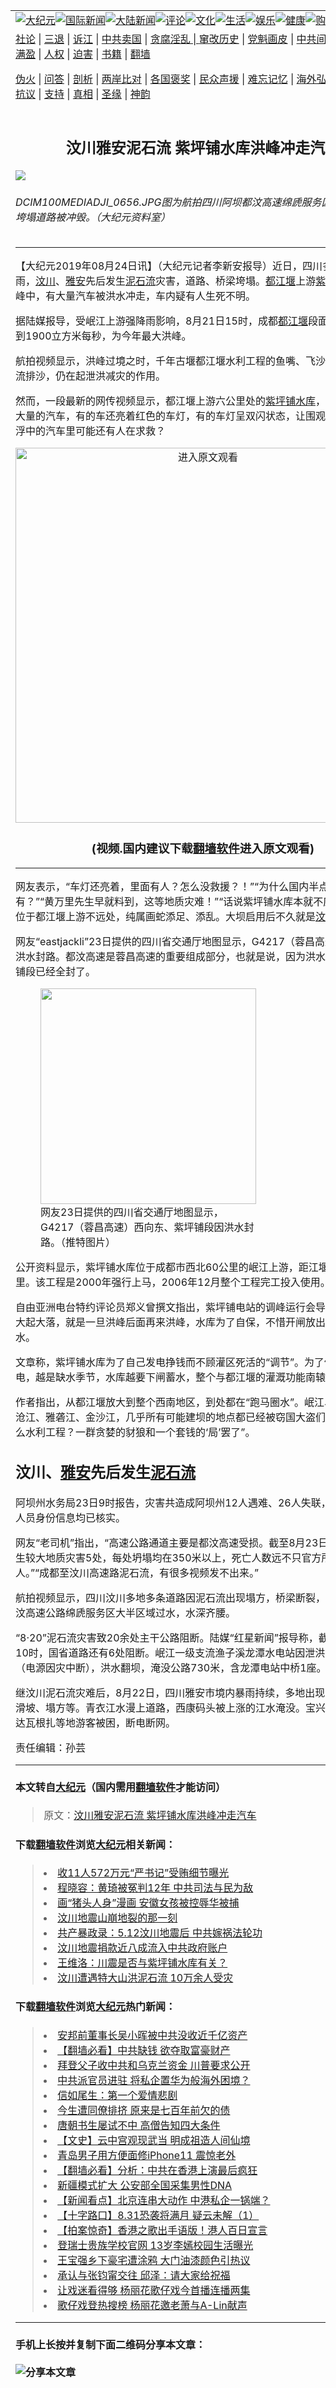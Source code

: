 <a name="1" id="1" target="_blank"></a><span id="1"></span>
<table border="0"><tr><td colspan="2" VALIGN=TOP><a href="https://github.com/asdfgt5/djy/blob/master/gb/nsc413.md#1"><img src="https://raw.githubusercontent.com/asdfgt5/1/master/t/djy/1.jpg" title="大纪元"></a><a href="https://github.com/asdfgt5/djy/blob/master/gb/n24hr.md#1"><img src="https://raw.githubusercontent.com/asdfgt5/1/master/t/djy/3.jpg" title="国际新闻"></a><a href="https://github.com/asdfgt5/djy/blob/master/gb/nsc413.md#1"><img src="https://raw.githubusercontent.com/asdfgt5/1/master/t/djy/4.jpg" title="大陆新闻"></a><a href="https://github.com/asdfgt5/djy/blob/master/gb/news392.md#1"><img src="https://raw.githubusercontent.com/asdfgt5/1/master/t/djy/5.jpg" title="评论"></a><a href="https://github.com/asdfgt5/djy/blob/master/gb/news2007.md#1"><img src="https://raw.githubusercontent.com/asdfgt5/1/master/t/djy/6.jpg" title="文化"></a><a href="https://github.com/asdfgt5/djy/blob/master/gb/news2008.md#1"><img src="https://raw.githubusercontent.com/asdfgt5/1/master/t/djy/7.jpg" title="生活"></a><a href="https://github.com/asdfgt5/djy/blob/master/gb/ncyule.md#1"><img src="https://raw.githubusercontent.com/asdfgt5/1/master/t/djy/8.jpg" title="娱乐"></a><a href="https://github.com/asdfgt5/djy/blob/master/gb/nsc1002.md#1"><img src="https://raw.githubusercontent.com/asdfgt5/1/master/t/djy/9.jpg" title="健康"><a href="https://www.youlucky.com"><img src="https://raw.githubusercontent.com/asdfgt5/1/master/t/djy/10.jpg" title="购物"></a><a href="https://www.supportepoch.org/donation?utm_medium=epochtimes&utm_source=referral&utm_campaign=donate_button_djyhomepage"><img src="https://raw.githubusercontent.com/asdfgt5/1/master/t/djy/12.jpg" title="捐款"></a></td></tr>
<tr><td colspan="2" VALIGN=TOP><a target="_blank" href="https://git.io/fjCRf">社论</a> | <a target="_blank" href="https://github.com/asdfgt5/djy/blob/master/gb/nf5657.md#1">三退</a> | <a target="_blank" href="https://github.com/asdfgt5/djy/blob/master/gb/nf6123.md#1">诉江</a> | <a target="_blank" href="https://github.com/asdfgt5/djy/blob/master/gb/nf1176117.md#1">中共卖国</a> | <a target="_blank" href="https://github.com/asdfgt5/djy/blob/master/gb/nf5773.md#1">贪腐淫乱 | <a target="_blank" href="https://github.com/asdfgt5/djy/blob/master/gb/nf1176115.md#1">窜改历史</a> | <a target="_blank" href="https://github.com/asdfgt5/djy/blob/master/gb/nf1176107.md#1">党魁画皮</a> | <a target="_blank" href="https://github.com/asdfgt5/djy/blob/master/gb/nf1320400.md#1">中共间谍</a> | <a target="_blank" href="https://github.com/asdfgt5/djy/blob/master/gb/nf1176114.md#1">破坏传统</a> | <a target="_blank" href="https://github.com/asdfgt5/djy/blob/master/gb/nf5287.md#1">恶贯满盈</a> | <a target="_blank" href="https://github.com/asdfgt5/djy/blob/master/gb/ncid278.md#1">人权</a> | <a target="_blank" href="https://github.com/asdfgt5/djy/blob/master/gb/nf1176111.md#1">迫害</a> | <a target="_blank" href="https://github.com/asdfgt5/djy/blob/master/gb/nf1235328.md#1">书籍</a> | <a target="_blank" href="https://github.com/asdfgt5/fq/blob/master/README.md?zsrh#1">翻墙</a></p><p><a target="_blank" href="https://github.com/asdfgt5/djy/blob/master/gb/nf5562.md#1">伪火</a> | <a target="_blank" href="https://github.com/asdfgt5/djy/blob/master/gb/nf4378.md#1">问答</a> | <a target="_blank" href="https://github.com/asdfgt5/djy/blob/master/gb/nf5792.md#1">剖析</a> | <a target="_blank" href="https://github.com/asdfgt5/djy/blob/master/gb/nf5735.md#1">两岸比对</a> | <a target="_blank" href="https://github.com/asdfgt5/djy/blob/master/gb/nf6119.md#1">各国褒奖</a> | <a target="_blank" href="https://github.com/asdfgt5/djy/blob/master/gb/nf6120.md#1">民众声援</a> | <a target="_blank" href="https://github.com/asdfgt5/djy/blob/master/gb/nf1188594.md#1">难忘记忆</a> | <a target="_blank" href="https://github.com/asdfgt5/djy/blob/master/gb/nf3180.md#1">海外弘传</a> | <a target="_blank" href="https://github.com/asdfgt5/djy/blob/master/gb/nf5410.md#1">万人上访</a> | <a target="_blank" href="https://github.com/asdfgt5/ntdtv/blob/master/gb/prog1530_1.md#1">和平抗议</a> | <a target="_blank" href="https://github.com/asdfgt5/djy/blob/master/gb/nf4386.md#1">支持</a> | <a target="_blank" href="https://github.com/asdfgt5/djy/blob/master/gb/nf4389.md#1">真相</a> | <a target="_blank" href="https://github.com/asdfgt5/djy/blob/master/gb/nf5790.md#1">圣缘</a> | <a target="_blank" href="https://github.com/asdfgt5/djy/blob/master/gb/nf4786.md#1">神韵</a></td></tr>
<tr><td VALIGN=TOP width="626"><h2 align=center>汶川雅安泥石流 紫坪铺水库洪峰冲走汽车</h2>
<img src="http://i.epochtimes.com/assets/uploads/2019/08/VCG111236154674-600x400.jpg" />
<h6>DCIM100MEDIADJI_0656.JPG图为航拍四川阿坝都汶高速绵虒服务区灾情，大桥垮塌道路被冲毁。（大纪元资料室）
</h6>
<hr>
<p>【大纪元2019年08月24日讯】（大纪元记者李新安报导）近日，四川多地突降暴雨，<a href="https://github.com/asdfgt5/djy/blob/master/gb/tag/%E6%B1%B6%E5%B7%9D.md">汶川</a>、<a href="https://github.com/asdfgt5/djy/blob/master/gb/tag/%E9%9B%85%E5%AE%89.md">雅安</a>先后发生<a href="https://github.com/asdfgt5/djy/blob/master/gb/tag/%E6%B3%A5%E7%9F%B3%E6%B5%81.md">泥石流</a>灾害，道路、桥梁垮塌。<a href="https://github.com/asdfgt5/djy/blob/master/gb/tag/%E9%83%BD%E6%B1%9F%E5%A0%B0.md">都江堰</a>上游<a href="https://github.com/asdfgt5/djy/blob/master/gb/tag/%E7%B4%AB%E5%9D%AA%E9%93%BA%E6%B0%B4%E5%BA%93.md">紫坪铺水库</a>的洪峰中，有大量汽车被洪水冲走，车内疑有人生死不明。</p>
<p>据陆媒报导，受岷江上游强降雨影响，8月21日15时，成都<a href="https://github.com/asdfgt5/djy/blob/master/gb/tag/%E9%83%BD%E6%B1%9F%E5%A0%B0.md">都江堰</a>段面的下泄流量达到1900立方米每秒，为今年最大洪峰。</p>
<p>航拍视频显示，洪峰过境之时，千年古堰都江堰水利工程的鱼嘴、飞沙堰、宝瓶口分流排沙，仍在起泄洪减灾的作用。</p>
<p>然而，一段最新的网传视频显示，都江堰上游六公里处的<a href="https://github.com/asdfgt5/djy/blob/master/gb/tag/%E7%B4%AB%E5%9D%AA%E9%93%BA%E6%B0%B4%E5%BA%93.md">紫坪铺水库</a>，洪峰中夹带着大量的汽车，有的车还亮着红色的车灯，有的车灯呈双闪状态，让围观者担心洪水沉浮中的汽车里可能还有人在求救？</p>
<p style="text-align: center;"><a src=""></a><a href="https://git.io/fjNXp"><img width="600" src="https://raw.githubusercontent.com/asdfgt5/djy/master/gb/300/djtsp.jpg" title="进入原文观看"  alt="进入原文观看"></a><h3 align=center>(视频.国内建议下载<a href="https://git.io/JesJV">翻墙软件</a>进入原文观看)</h3><hr><a src="https://www.youtube.com/embed/v4jBaKNxwVc?rel=0" width="560" b="315" frameborder="0" allowfullscreen="allowfullscreen"></a></p>
<p>网友表示，“车灯还亮着，里面有人？怎么没救援？！”“为什么国内半点消息都没有？”“黄万里先生早就料到，这等地质灾难！”“话说紫坪铺水库本就不应该建设——位于都江堰上游不远处，纯属画蛇添足、添乱。大坝启用后不久就是<a href="https://github.com/asdfgt5/djy/blob/master/gb/tag/%E6%B1%B6%E5%B7%9D.md">汶川</a>地震。”</p>
<p>网友“eastjackli”23日提供的四川省交通厅地图显示，G4217（蓉昌高速）西向东因洪水封路。都汶高速是蓉昌高速的重要组成部分，也就是说，因为洪水都汶高速紫坪铺段已经全封了。</p>
<figure id="attachment_11473961" style="width: 345px" class="wp-caption aligncenter"><a href="http://i.epochtimes.com/assets/uploads/2019/08/ECrMWoyU4AA_5p-.jpg"><img class="wp-image-11473961 size-full" src="http://i.epochtimes.com/assets/uploads/2019/08/ECrMWoyU4AA_5p-.jpg" alt="" width="345" b="615" /></a><figcaption class="wp-caption-text">网友23日提供的四川省交通厅地图显示，G4217（蓉昌高速）西向东、紫坪铺段因洪水封路。（推特图片）</figcaption></figure>
<p>公开资料显示，紫坪铺水库位于成都市西北60公里的岷江上游，距江堰水利工程6公里。该工程是2000年强行上马，2006年12月整个工程完工投入使用。</p>
<p>自由亚洲电台特约评论员郑义曾撰文指出，紫坪铺电站的调峰运行会导致岷江来水的大起大落，就是一旦洪峰后面再来洪峰，水库为了自保，不惜开闸放出人造的特大洪水。</p>
<p>文章称，紫坪铺水库为了自己发电挣钱而不顾灌区死活的“调节”。为了保持满负荷发电，越是缺水季节，水库越要下闸蓄水，整个与都江堰的灌溉功能南辕北辙。</p>
<p>作者指出，从都江堰放大到整个西南地区，到处都在“跑马圈水”。岷江、大渡河、澜沧江、雅砻江、金沙江，几乎所有可能建坝的地点都已经被窃国大盗们瓜分完毕。“什么水利工程？一群贪婪的豺狼和一个套钱的‘局’罢了”。</p>
<h2>汶川、<a href="https://github.com/asdfgt5/djy/blob/master/gb/tag/%E9%9B%85%E5%AE%89.md">雅安</a>先后发生<a href="https://github.com/asdfgt5/djy/blob/master/gb/tag/%E6%B3%A5%E7%9F%B3%E6%B5%81.md">泥石流</a></h2>
<p>阿坝州水务局23日9时报告，灾害共造成阿坝州12人遇难、26人失联，遇难、失联人员身份信息均已核实。</p>
<p>网友“老司机”指出，“高速公路通道主要是都汶高速受损。截至8月23日8时，累计发生较大地质灾害5处，每处坍塌均在350米以上，死亡人数远不只官方所说十几人。”“成都至汶川高速路泥石流，有很多视频发不出来。”</p>
<p>航拍视频显示，四川汶川多地多条道路因泥石流出现塌方，桥梁断裂，房屋倾颓。都汶高速公路绵虒服务区大半区域过水，水深齐腰。</p>
<p>“8·20”泥石流灾害致20余处主干公路阻断。陆媒“红星新闻”报导称，截至8月23日10时，国省道路还有6处阻断。岷江一级支流渔子溪龙潭水电站因泄洪闸无法打开（电源因灾中断），洪水翻坝，淹没公路730米，含龙潭电站中桥1座。</p>
<p>继汶川泥石流灾难后，8月22日，四川雅安市境内暴雨持续，多地出现泥石流、山体滑坡、塌方等。青衣江水漫上道路，西康码头被上涨的江水淹没。宝兴县和平藏寨、达瓦根扎等地游客被困，断电断网。</p>
<p>责任编辑：孙芸</p>
<hr>

#### 本文转自<a href="http://www.epochtimes.com">大纪元</a>（国内需用<a href="https://git.io/JesJV">翻墙软件</a>才能访问）
> 原文：<a href="http://www.epochtimes.com/gb/19/8/23/n11473924.htm">汶川雅安泥石流 紫坪铺水库洪峰冲走汽车</a>
#### 下载<a href="https://git.io/JesJV">翻墙软件</a>浏览<a href="http://www.epochtimes.com">大纪元</a>相关新闻：
> <li><a href="http://www.epochtimes.com/gb/19/7/31/n11421130.htm">收11人572万元“严书记”受贿细节曝光</a></li>
> <li><a href="http://www.epochtimes.com/gb/19/7/30/n11419492.htm">程晓容：黄琦被冤判12年 中共司法与民为敌</a></li>
> <li><a href="http://www.epochtimes.com/gb/19/7/30/n11419816.htm">画“猪头人身”漫画 安徽女孩被控辱华被捕</a></li>
> <li><a href="http://www.epochtimes.com/gb/19/5/22/n11273123.htm">汶川地震山崩地裂的那一刻</a></li>
> <li><a href="http://www.epochtimes.com/gb/19/3/18/n11120824.htm">共产暴政录：5.12汶川地震后 中共嫁祸法轮功</a></li>
> <li><a href="http://www.epochtimes.com/gb/18/5/13/n10390628.htm">汶川地震捐款近八成流入中共政府账户</a></li>
> <li><a href="http://www.epochtimes.com/gb/9/4/3/n2483878.htm">王维洛：川震是否与紫坪铺水库有关？</a></li>
> <li><a href="https://github.com/asdfgt5/djy/blob/master/gb/19/8/21/n11469160.md">汶川遭遇特大山洪泥石流 10万余人受灾</a></li>

#### 下载<a href="https://git.io/JesJV">翻墙软件</a>浏览<a href="http://www.epochtimes.com">大纪元</a>热门新闻：
> <li><a href="http://www.epochtimes.com/gb/19/9/26/n11547317.htm">安邦前董事长吴小晖被中共没收近千亿资产</a></li>
> <li><a href="http://www.epochtimes.com/gb/19/9/25/n11546931.htm">【翻墙必看】中共缺钱 欲夺取富豪财产</a></li>
> <li><a href="http://www.epochtimes.com/gb/19/9/25/n11546823.htm">拜登父子收中共和乌克兰资金 川普要求公开</a></li>
> <li><a href="http://www.epochtimes.com/gb/19/9/25/n11546046.htm">中共派官员进驻 将私企置华为般海外困境？</a></li>
> <li><a href="http://www.epochtimes.com/gb/12/4/16/n3566971.htm">信如尾生：第一个爱情悲剧</a></li>
> <li><a href="http://www.epochtimes.com/gb/15/9/3/n4519621.htm">今生遭同僚排挤 原来是七百年前欠的债</a></li>
> <li><a href="http://www.epochtimes.com/gb/19/9/20/n11534314.htm">唐朝书生屡试不中 高僧告知四大条件</a></li>
> <li><a href="http://www.epochtimes.com/gb/16/7/1/n8056353.htm">【文史】云中宫观现武当 明成祖造人间仙境</a></li>
> <li><a href="http://www.epochtimes.com/gb/19/9/25/n11546708.htm">青岛男子用方便面修iPhone11 震惊老外</a></li>
> <li><a href="http://www.epochtimes.com/gb/19/9/25/n11545125.htm">【翻墙必看】分析：中共在香港上演最后疯狂</a></li>
> <li><a href="http://www.epochtimes.com/gb/19/9/25/n11546501.htm">新疆模式扩大 公安部全国采集男性DNA</a></li>
> <li><a href="http://www.epochtimes.com/gb/19/9/23/n11541250.htm">【新闻看点】北京连串大动作 中港私企一锅端？</a></li>
> <li><a href="http://www.epochtimes.com/gb/19/9/25/n11545826.htm">【十字路口】8.31恐袭将满月 疑云未解（1）</a></li>
> <li><a href="http://www.epochtimes.com/gb/19/9/26/n11547040.htm">【拍案惊奇】香港之歌出手语版！港人百日宣言</a></li>
> <li><a href="http://www.epochtimes.com/gb/19/9/24/n11544222.htm">登瑞士贵族学校官网 13岁李嫣校园生活曝光</a></li>
> <li><a href="http://www.epochtimes.com/gb/19/9/24/n11544375.htm">王宝强乡下豪宅遭涂鸦 大门油漆颜色引热议</a></li>
> <li><a href="http://www.epochtimes.com/gb/19/9/25/n11545153.htm">承认与张钧甯交往 邱泽：请大家给祝福</a></li>
> <li><a href="http://www.epochtimes.com/gb/19/9/24/n11542872.htm">让戏迷看得够 杨丽花歌仔戏今首播连播两集</a></li>
> <li><a href="http://www.epochtimes.com/gb/19/9/25/n11545320.htm">歌仔戏登热搜榜 杨丽花邀老萧与A-Lin献声</a></li>
<hr>

#### 手机上长按并复制下面二维码分享本文章：<br><br><img src="http://www.hehaibao.com/qr/index.php?m=1&e=L&p=10&t=&d=https://github.com/asdfgt5/djy/blob/master/gb/19/8/23/n11473924.md%231" title="分享本文章"></td><td VALIGN=TOP><a href="https://github.com/asdfgt5/djy/blob/master/gb/16/1/21/n4622075.md?dfh#1" target="_blank"><img src="https://raw.githubusercontent.com/asdfgt5/djy/master/gb/300/wei-f1.jpg" title="中共的伪火骗局"  alt="中共的伪火骗局"></a><br><a href="https://github.com/asdfgt5/yh/blob/master/README.md?dfh#1" target="_blank"><img src="https://raw.githubusercontent.com/asdfgt5/djy/master/gb/300/yong-h.jpg" title="永恒的见证"  alt="永恒的见证"></a><br><a href="https://github.com/asdfgt5/djy/blob/master/gb/13/9/29/n3974789.md?dfh#1" target="_blank"><img src="https://raw.githubusercontent.com/asdfgt5/djy/master/gb/300/shang-lnz.jpg" title="善良女子被中共投男牢"  alt="善良女子被中共投男牢"></a><br><a href="https://github.com/asdfgt5/djy/blob/master/gb/16/3/16/n4663449.md?dfh#1" target="_blank"><img src="https://raw.githubusercontent.com/asdfgt5/djy/master/gb/300/huo-z3.jpg" title="警卫目击活摘器官"  alt="警卫目击活摘器官"></a><br><a href="https://github.com/asdfgt5/djy/blob/master/gb/16/8/7/n8177641.md?dfh#1" target="_blank"><img src="https://raw.githubusercontent.com/asdfgt5/djy/master/gb/300/huo-z4.jpg" title="证人描述活摘恐怖"  alt="证人描述活摘恐怖"></a><br><a href="https://github.com/asdfgt5/djy/blob/master/gb/10/4/19/n2881569.md?dfh#1" target="_blank"><img src="https://raw.githubusercontent.com/asdfgt5/djy/master/gb/300/huo-z1.jpg" title="揭开活摘器官黑幕"  alt="揭开活摘器官黑幕"></a><br><a href="https://github.com/asdfgt5/djy/blob/master/gb/10/11/7/n3077476.md?dfh#1" target="_blank"><img src="https://raw.githubusercontent.com/asdfgt5/djy/master/gb/300/ma-ks.jpg" title="马克思的成魔之路"  alt="马克思的成魔之路"></a><br><a href="https://github.com/asdfgt5/djy/blob/master/gb/14/6/9/n4173977.md?dfh#1" target="_blank"><img src="https://raw.githubusercontent.com/asdfgt5/djy/master/gb/300/chang-zs.jpg" title="藏字石 蕴天机"  alt="藏字石 蕴天机"></a><br><a href="https://github.com/asdfgt5/djy/blob/master/gb/18/5/10/n10381511.md?dfh#1" target="_blank"><img src="https://raw.githubusercontent.com/asdfgt5/djy/master/gb/300/st1.jpg" title="关注3亿人三退"  alt="关注3亿人三退"></a><br><a href="https://github.com/asdfgt5/djy/blob/master/gb/18/3/21/n10237682.md?dfh#1" target="_blank"><img src="https://raw.githubusercontent.com/asdfgt5/djy/master/gb/300/jie-t.jpg" title="解体中共复兴中华"  alt="解体中共复兴中华"></a><br><a href="https://github.com/asdfgt5/djy/blob/master/gb/9/2/9/n2422991.md?dfh#1" target="_blank"><img src="https://raw.githubusercontent.com/asdfgt5/djy/master/gb/300/gao-zs.jpg" title="中共迫害良心律师"  alt="中共迫害良心律师"></a><br><a href="https://github.com/asdfgt5/djy/blob/master/gb/18/12/9/n10900044.md?dfh#1" target="_blank"><img src="https://raw.githubusercontent.com/asdfgt5/djy/master/gb/300/sj1.jpg" title="303万人举报江泽民"  alt="303万人举报江泽民"></a><br><a href="https://github.com/asdfgt5/djy/blob/master/gb/18/8/28/n10672014.md?dfh#1" target="_blank"><img src="https://raw.githubusercontent.com/asdfgt5/djy/master/gb/300/sj2.jpg" title="这些官员为何起诉江泽民"  alt="这些官员为何起诉江泽民"></a><br><a href="https://github.com/asdfgt5/djy/blob/master/gb/8/12/18/n2367165.md?dfh#1" target="_blank"><img src="https://raw.githubusercontent.com/asdfgt5/djy/master/gb/300/liangan.jpg" title="海峡两岸的强烈对比"  alt="海峡两岸的强烈对比"></a><br><a href="https://github.com/asdfgt5/djy/blob/master/gb/15/5/5/n4427238.md?dfh#1" target="_blank"><img src="https://raw.githubusercontent.com/asdfgt5/djy/master/gb/300/jia-ndzl.jpg" title="加拿大总理的贺信"  alt="加拿大总理的贺信"></a><br><a href="https://github.com/asdfgt5/djy/blob/master/gb/11/6/17/n3289382.md?dfh#1" target="_blank"><img src="https://raw.githubusercontent.com/asdfgt5/djy/master/gb/300/xiao-wd.jpg" title="探寻真相兼听则明"  alt="探寻真相兼听则明"></a><br><a href="https://github.com/asdfgt5/djy/blob/master/gb/18/10/27/n10812623.md?dfh#1" target="_blank"><img src="https://raw.githubusercontent.com/asdfgt5/djy/master/gb/300/yindu.jpg" title="印度媒体报道东方"  alt="印度媒体报道东方"></a><br><a href="https://github.com/asdfgt5/djy/blob/master/gb/18/6/9/n10469652.md?dfh#1" target="_blank"><img src="https://raw.githubusercontent.com/asdfgt5/djy/master/gb/300/xie-j.jpg" title="不一样的海外校园"  alt="不一样的海外校园"></a><br><a href="https://github.com/asdfgt5/djy/blob/master/gb/7/4/5/n1669415.md?dfh#1" target="_blank"><img src="https://raw.githubusercontent.com/asdfgt5/djy/master/gb/300/li-up.jpg" title="从大师到徒弟的传奇"  alt="从大师到徒弟的传奇"></a><br><a href="https://github.com/asdfgt5/djy/blob/master/gb/17/5/26/n9191512.md?dfh#1" target="_blank"><img src="https://raw.githubusercontent.com/asdfgt5/djy/master/gb/300/zfl2.jpg" title="亿万人与东方一本奇书"  alt="亿万人与东方一本奇书"></a><br><a href="https://github.com/asdfgt5/djy/blob/master/gb/13/11/27/n4020290.md?dfh#1" target="_blank"><img src="https://raw.githubusercontent.com/asdfgt5/djy/master/gb/300/zhen-h.jpg" title="大陆见不到的震撼场面"  alt="大陆见不到的震撼场面"></a><br><a href="https://github.com/asdfgt5/djy/blob/master/gb/15/7/17/n4482910.md?dfh#1" target="_blank"><img src="https://raw.githubusercontent.com/asdfgt5/djy/master/gb/300/dalu-sk.jpg" title="人心向善 大陆当初盛况"  alt="人心向善 大陆当初盛况"></a><br><a href="https://github.com/asdfgt5/djy/blob/master/gb/9/10/15/n2689419.md?dfh#1" target="_blank"><img src="https://raw.githubusercontent.com/asdfgt5/djy/master/gb/300/zfl1.jpg" title="追寻真理 这书讲什么"  alt="追寻真理 这书讲什么"></a><br><a href="https://github.com/asdfgt5/fq/blob/master/README.md?dfh#1" target="_blank"><img src="https://raw.githubusercontent.com/asdfgt5/djy/master/gb/300/fq1.jpg" title="下载免费翻墙软件"  alt="下载免费翻墙软件"></a><br></td></tr></table>
